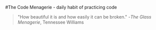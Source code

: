 #The Code Menagerie - daily habit of practicing code

> "How beautiful it is and how easily it can be broken."
>              -_The Glass Menagerie_, Tennessee Williams
